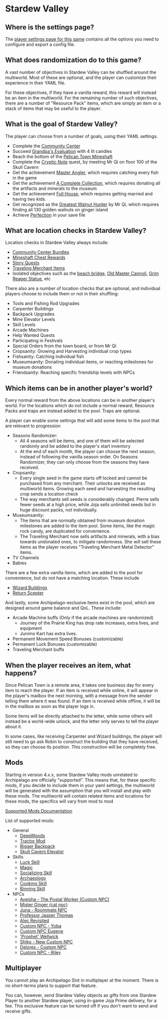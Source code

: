 # Stardew Valley

## Where is the settings page?

The [player settings page for this game](../player-settings) contains all the options you need to configure and export a
config file.

## What does randomization do to this game?

A vast number of objectives in Stardew Valley can be shuffled around the multiworld. Most of these are optional, and the player can customize their experience in their YAML file.

For these objectives, if they have a vanilla reward, this reward will instead be an item in the multiworld. For the remaining number of such objectives, there are a number of "Resource Pack" items, which are simply an item or a stack of items that may be useful to the player.

## What is the goal of Stardew Valley?

The player can choose from a number of goals, using their YAML settings.
- Complete the [Community Center](https://stardewvalleywiki.com/Bundles)
- Succeed [Grandpa's Evaluation](https://stardewvalleywiki.com/Grandpa) with 4 lit candles
- Reach the bottom of the [Pelican Town Mineshaft](https://stardewvalleywiki.com/The_Mines)
- Complete the [Cryptic Note](https://stardewvalleywiki.com/Secret_Notes#Secret_Note_.2310) quest, by meeting Mr Qi on floor 100 of the Skull Cavern
- Get the achievement [Master Angler](https://stardewvalleywiki.com/Fish), which requires catching every fish in the game
- Get the achievement [A Complete Collection](https://stardewvalleywiki.com/Museum), which requires donating all the artifacts and minerals to the museum
- Get the achievement [Full House](https://stardewvalleywiki.com/Children), which requires getting married and having two kids.
- Get recognized as the [Greatest Walnut Hunter](https://stardewvalleywiki.com/Golden_Walnut) by Mr Qi, which requires finding all 130 golden walnuts on ginger island
- Achieve [Perfection](https://stardewvalleywiki.com/Perfection) in your save file

## What are location checks in Stardew Valley?

Location checks in Stardew Valley always include:
- [Community Center Bundles](https://stardewvalleywiki.com/Bundles)
- [Mineshaft Chest Rewards](https://stardewvalleywiki.com/The_Mines#Remixed_Rewards)
- [Story Quests](https://stardewvalleywiki.com/Quests#List_of_Story_Quests)
- [Traveling Merchant Items](https://stardewvalleywiki.com/Traveling_Cart)
- Isolated objectives such as the [beach bridge](https://stardewvalleywiki.com/The_Beach#Tide_Pools), [Old Master Cannoli](https://stardewvalleywiki.com/Secret_Woods#Old_Master_Cannoli), [Grim Reaper Statue](https://stardewvalleywiki.com/Golden_Scythe), etc

There also are a number of location checks that are optional, and individual players choose to include them or not in their shuffling:
- Tools and Fishing Rod Upgrades
- Carpenter Buildings
- Backpack Upgrades
- Mine Elevator Levels
- Skill Levels
- Arcade Machines
- Help Wanted Quests
- Participating in Festivals
- Special Orders from the town board, or from Mr Qi
- Cropsanity: Growing and Harvesting individual crop types
- Fishsanity: Catching individual fish
- Museumsanity: Donating individual items, or reaching milestones for museum donations
- Friendsanity: Reaching specific friendship levels with NPCs

## Which items can be in another player's world?

Every normal reward from the above locations can be in another player's world.
For the locations which do not include a normal reward, Resource Packs and traps are instead added to the pool. Traps are optional.

A player can enable some settings that will add some items to the pool that are relevant to progression
- Seasons Randomizer:
  - All 4 seasons will be items, and one of them will be selected randomly and be added to the player's start inventory
  - At the end of each month, the player can choose the next season, instead of following the vanilla season order. On Seasons Randomizer, they can only choose from the seasons they have received.
- Cropsanity:
  - Every single seed in the game starts off locked and cannot be purchased from any merchant. Their unlocks are received as multiworld items. Growing each seed and harvesting the resulting crop sends a location check
  - The way merchants sell seeds is considerably changed. Pierre sells fewer seeds at a high price, while Joja sells unlimited seeds but in huge discount packs, not individually.
- Museumsanity:
  - The items that are normally obtained from museum donation milestones are added to the item pool. Some items, like the magic rock candy, are duplicated for convenience.
  - The Traveling Merchant now sells artifacts and minerals, with a bias towards undonated ones, to mitigate randomness. She will sell these items as the player receives "Traveling Merchant Metal Detector" items.
- TV Channels
- Babies

There are a few extra vanilla items, which are added to the pool for convenience, but do not have a matching location. These include
- [Wizard Buildings](https://stardewvalleywiki.com/Wizard%27s_Tower#Buildings)
- [Return Scepter](https://stardewvalleywiki.com/Return_Scepter)

And lastly, some Archipelago-exclusive items exist in the pool, which are designed around game balance and QoL. These include:
- Arcade Machine buffs (Only if the arcade machines are randomized)
  - Journey of the Prairie King has drop rate increases, extra lives, and equipment
  - Junimo Kart has extra lives.
- Permanent Movement Speed Bonuses (customizable)
- Permanent Luck Bonuses (customizable)
- Traveling Merchant buffs

## When the player receives an item, what happens?

Since Pelican Town is a remote area, it takes one business day for every item to reach the player. If an item is received while online, it will appear in the player's mailbox the next morning, with a message from the sender telling them where it was found.
If an item is received while offline, it will be in the mailbox as soon as the player logs in.

Some items will be directly attached to the letter, while some others will instead be a world-wide unlock, and the letter only serves to tell the player about it.

In some cases, like receiving Carpenter and Wizard buildings, the player will still need to go ask Robin to construct the building that they have received, so they can choose its position. This construction will be completely free.

## Mods

Starting in version 4.x.x, some Stardew Valley mods unrelated to Archipelago are officially "supported".
This means that, for these specific mods, if you decide to include them in your yaml settings, the multiworld will be generated with the assumption that you will install and play with these mods.
The multiworld will contain related items and locations for these mods, the specifics will vary from mod to mod

[Supported Mods Documentation](https://github.com/agilbert1412/StardewArchipelago/blob/4.x.x/Documentation/Supported%20Mods.md)

List of supported mods:

- General
  - [DeepWoods](https://www.nexusmods.com/stardewvalley/mods/2571)
  - [Tractor Mod](https://www.nexusmods.com/stardewvalley/mods/1401)
  - [Bigger Backpack](https://www.nexusmods.com/stardewvalley/mods/1845)
  - [Skull Cavern Elevator](https://www.nexusmods.com/stardewvalley/mods/963)
- Skills
  - [Luck Skill](https://www.nexusmods.com/stardewvalley/mods/521)
  - [Magic](https://www.nexusmods.com/stardewvalley/mods/2007)
  - [Socializing Skill](https://www.nexusmods.com/stardewvalley/mods/14142)
  - [Archaeology](https://www.nexusmods.com/stardewvalley/mods/15793)
  - [Cooking Skill](https://www.nexusmods.com/stardewvalley/mods/522)
  - [Binning Skill](https://www.nexusmods.com/stardewvalley/mods/14073)
- NPCs
  - [Ayeisha - The Postal Worker (Custom NPC)](https://www.nexusmods.com/stardewvalley/mods/6427)
  - [Mister Ginger (cat npc)](https://www.nexusmods.com/stardewvalley/mods/5295)
  - [Juna - Roommate NPC](https://www.nexusmods.com/stardewvalley/mods/8606)
  - [Professor Jasper Thomas](https://www.nexusmods.com/stardewvalley/mods/5599)
  - [Alec Revisited](https://www.nexusmods.com/stardewvalley/mods/10697)
  - [Custom NPC - Yoba](https://www.nexusmods.com/stardewvalley/mods/14871)
  - [Custom NPC Eugene](https://www.nexusmods.com/stardewvalley/mods/9222)
  - ['Prophet' Wellwick](https://www.nexusmods.com/stardewvalley/mods/6462)
  - [Shiko - New Custom NPC](https://www.nexusmods.com/stardewvalley/mods/3732)
  - [Delores - Custom NPC](https://www.nexusmods.com/stardewvalley/mods/5510)
  - [Custom NPC - Riley](https://www.nexusmods.com/stardewvalley/mods/5811)

## Multiplayer

You cannot play an Archipelago Slot in multiplayer at the moment. There is no short-terms plans to support that feature.

You can, however, send Stardew Valley objects as gifts from one Stardew Player to another Stardew player, using in-game Joja Prime delivery, for a fee. This exclusive feature can be turned off if you don't want to send and receive gifts.
